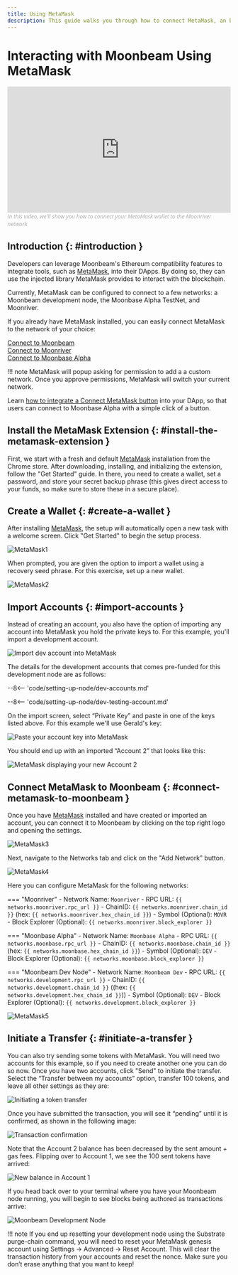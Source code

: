 ```yaml
---
title: Using MetaMask
description: This guide walks you through how to connect MetaMask, an browser-based Ethereum wallet, to Moonriver, the Moonbase Alpha TestNet, or a Moonbeam development node.
---
```


# Interacting with Moonbeam Using MetaMask

<style>.embed-container { position: relative; padding-bottom: 56.25%; height: 0; overflow: hidden; max-width: 100%; } .embed-container iframe, .embed-container object, .embed-container embed { position: absolute; top: 0; left: 0; width: 100%; height: 100%; }</style><div class='embed-container'><iframe src='https://www.youtube.com/embed/ywpc1UwpIyg' frameborder='0' allowfullscreen></iframe></div>
<style>.caption { font-family: Open Sans, sans-serif; font-size: 0.9em; color: rgba(170, 170, 170, 1); font-style: italic; letter-spacing: 0px; position: relative;}</style><div class='caption'>In this video, we'll show you how to connect your MetaMask wallet to the Moonriver network</a></div>

## Introduction {: #introduction } 

Developers can leverage Moonbeam's Ethereum compatibility features to integrate tools, such as [MetaMask](https://metamask.io/), into their DApps. By doing so, they can use the injected library MetaMask provides to interact with the blockchain.

Currently, MetaMask can be configured to connect to a few networks: a Moonbeam development node, the Moonbase Alpha TestNet, and Moonriver.

If you already have MetaMask installed, you can easily connect MetaMask to the network of your choice:

<div class="button-wrapper">
    <a href="#" class="md-button connectMetaMask" value="moonbeam">Connect to Moonbeam</a>
</div>

<div class="button-wrapper">
    <a href="#" class="md-button connectMetaMask" value="moonriver">Connect to Moonriver</a>
</div>

<div class="button-wrapper">
    <a href="#" class="md-button connectMetaMask" value="moonbase">Connect to Moonbase Alpha</a>
</div>

!!! note
    MetaMask will popup asking for permission to add a a custom network. Once you approve permissions, MetaMask will switch your current network.

Learn [how to integrate a Connect MetaMask button](/builders/interact/metamask-dapp/) into your DApp, so that users can connect to Moonbase Alpha with a simple click of a button.

## Install the MetaMask Extension {: #install-the-metamask-extension } 

First, we start with a fresh and default [MetaMask](https://metamask.io/) installation from the Chrome store. After downloading, installing, and initializing the extension, follow the "Get Started" guide. In there, you need to create a wallet, set a password, and store your secret backup phrase (this gives direct access to your funds, so make sure to store these in a secure place). 

## Create a Wallet {: #create-a-wallet } 

After installing [MetaMask](https://metamask.io), the setup will automatically open a new task with a welcome screen. Click "Get Started" to begin the setup process.

![MetaMask1](/images/tokens/connect/metamask/metamask-1.png)

When prompted, you are given the option to import a wallet using a recovery seed phrase. For this exercise, set up a new wallet.

![MetaMask2](/images/tokens/connect/metamask/metamask-2.png)

## Import Accounts {: #import-accounts } 

Instead of creating an account, you also have the option of importing any account into MetaMask you hold the private keys to. For this example, you'll import a development account.

![Import dev account into MetaMask](/images/tokens/connect/metamask/metamask-3.png)

The details for the development accounts that comes pre-funded for this development node are as follows:

--8<-- 'code/setting-up-node/dev-accounts.md'

--8<-- 'code/setting-up-node/dev-testing-account.md'

On the import screen, select “Private Key” and paste in one of the keys listed above. For this example we'll use Gerald's key:

![Paste your account key into MetaMask](/images/tokens/connect/metamask/metamask-4.png)

You should end up with an imported “Account 2” that looks like this:

![MetaMask displaying your new Account 2](/images/tokens/connect/metamask/metamask-5.png)

## Connect MetaMask to Moonbeam {: #connect-metamask-to-moonbeam } 

Once you have [MetaMask](https://metamask.io/) installed and have created or imported an account, you can connect it to Moonbeam by clicking on the top right logo and opening the settings.

![MetaMask3](/images/tokens/connect/metamask/metamask-6.png)

Next, navigate to the Networks tab and click on the "Add Network" button.

![MetaMask4](/images/tokens/connect/metamask/metamask-7.png)

Here you can configure MetaMask for the following networks:

=== "Moonriver"
    - Network Name: `Moonriver`
    - RPC URL: `{{ networks.moonriver.rpc_url }}`
    - ChainID: `{{ networks.moonriver.chain_id }}` (hex: `{{ networks.moonriver.hex_chain_id }}`)
    - Symbol (Optional): `MOVR`
    - Block Explorer (Optional): `{{ networks.moonriver.block_explorer }}`

=== "Moonbase Alpha"
    - Network Name: `Moonbase Alpha`
    - RPC URL: `{{ networks.moonbase.rpc_url }}`
    - ChainID: `{{ networks.moonbase.chain_id }}` (hex: `{{ networks.moonbase.hex_chain_id }}`)
    - Symbol (Optional): `DEV`
    - Block Explorer (Optional): `{{ networks.moonbase.block_explorer }}`

=== "Moonbeam Dev Node"
    - Network Name: `Moonbeam Dev`
    - RPC URL: `{{ networks.development.rpc_url }}`
    - ChainID: `{{ networks.development.chain_id }}` ((hex: `{{ networks.development.hex_chain_id }}`))
    - Symbol (Optional): `DEV`
    - Block Explorer (Optional): `{{ networks.development.block_explorer }}`

![MetaMask5](/images/tokens/connect/metamask/metamask-8.png)

## Initiate a Transfer {: #initiate-a-transfer } 

You can also try sending some tokens with MetaMask. You will need two accounts for this example, so if you need to create another one you can do so now. Once you have two accounts, click "Send" to initiate the transfer. Select the “Transfer between my accounts” option, transfer 100 tokens, and leave all other settings as they are:

![Initiating a token transfer](/images/tokens/connect/metamask/metamask-9.png)

Once you have submitted the transaction, you will see it “pending” until it is confirmed, as shown in the following image:

![Transaction confirmation](/images/tokens/connect/metamask/metamask-10.png)

Note that the Account 2 balance has been decreased by the sent amount + gas fees. Flipping over to Account 1, we see the 100 sent tokens have arrived:

![New balance in Account 1](/images/tokens/connect/metamask/metamask-11.png)

If you head back over to your terminal where you have your Moonbeam node running, you will begin to see blocks being authored as transactions arrive:

![Moonbeam Development Node](/images/tokens/connect/metamask/metamask-12.png)

!!! note
    If you end up resetting your development node using the Substrate purge-chain command, you will need to reset your MetaMask genesis account using Settings -> Advanced -> Reset Account. This will clear the transaction history from your accounts and reset the nonce. Make sure you don’t erase anything that you want to keep!
 
